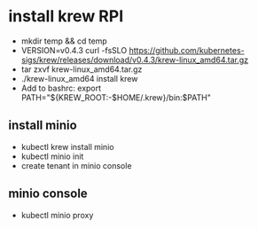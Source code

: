 # install krew RPI
* mkdir temp && cd temp
* VERSION=v0.4.3 curl -fsSLO https://github.com/kubernetes-sigs/krew/releases/download/v0.4.3/krew-linux_amd64.tar.gz
* tar zxvf krew-linux_amd64.tar.gz
* ./krew-linux_amd64 install krew
* Add to bashrc: export PATH="${KREW_ROOT:-$HOME/.krew}/bin:$PATH"

##  install minio

* kubectl krew install minio
* kubectl minio init
* create tenant in minio console

## minio console

* kubectl minio proxy



